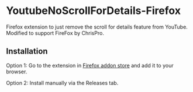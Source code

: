 # YoutubeNoScrollForDetails-Firefox

Firefox extension to just remove the scroll for details feature from YouTube.
Modified to support FireFox by ChrisPro.

## Installation

Option 1:
Go to the extension in [Firefox addon store](https://addons.mozilla.org/en-US/firefox/addon/youtube-no-scroll-for-details/) and add it to your browser.

Option 2:
Install manually via the Releases tab.
